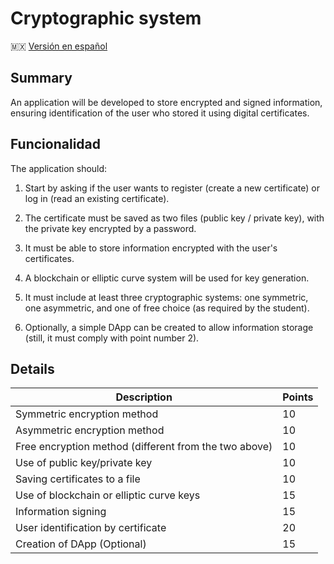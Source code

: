 # Cryptographic system

🇲🇽  [ Versión en español](/README_es.md)

## Summary

An application will be developed to store encrypted and signed information, ensuring identification of the user who stored it using digital certificates.

## Funcionalidad

The application should:

1. Start by asking if the user wants to register (create a new certificate) or log in (read an existing certificate).

2. The certificate must be saved as two files (public key / private key), with the private key encrypted by a password.

3. It must be able to store information encrypted with the user's certificates.

4. A blockchain or elliptic curve system will be used for key generation.

5. It must include at least three cryptographic systems: one symmetric, one asymmetric, and one of free choice (as required by the student).

6. Optionally, a simple DApp can be created to allow information storage (still, it must comply with point number 2).

## Details

| Description                                           | Points |
|-------------------------------------------------------|--------|
| Symmetric encryption method                           |   10   |
| Asymmetric encryption method                          |   10   |
| Free encryption method (different from the two above) |   10   |
| Use of public key/private key                         |   10   |
| Saving certificates to a file                         |   10   |
| Use of blockchain or elliptic curve keys              |   15   |
| Information signing                                   |   15   |
| User identification by certificate                    |   20   |
| Creation of DApp (Optional)                           |   15   |
